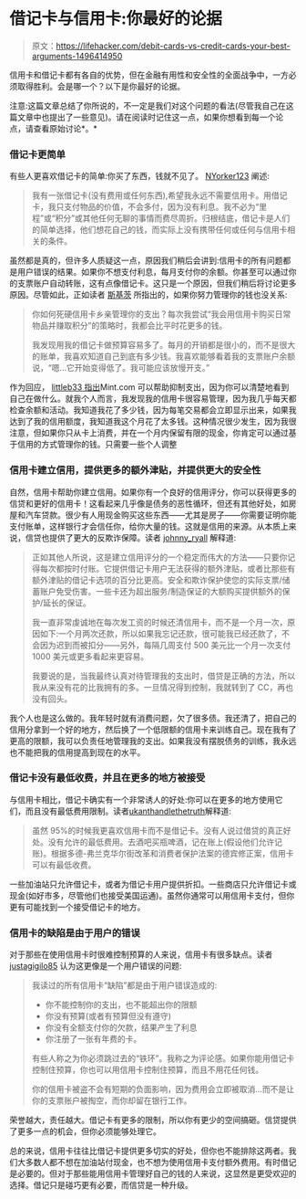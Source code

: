 # 借记卡与信用卡:你最好的论据

> 原文：<https://lifehacker.com/debit-cards-vs-credit-cards-your-best-arguments-1496414950>

信用卡和借记卡都有各自的优势，但在金融有用性和安全性的全面战争中，一方必须取得胜利。会是哪一个？以下是你最好的论据。



注意:这篇文章总结了你所说的，不一定是我们对这个问题的看法(尽管我自己在这篇文章中也提出了一些意见)。请在阅读时记住这一点，如果你想看到每一个论点，请查看原始讨论*。*

### 借记卡更简单

有些人更喜欢借记卡的简单:你买了东西，钱就不见了。 [NYorker123](http://nyorker123.kinja.com/) 阐述:

> 我有一张借记卡(没有费用或任何东西),希望我永远不需要信用卡。用借记卡，我只支付物品的价值，不会多付，因为没有利息。我不必为“里程”或“积分”或其他任何无聊的事情而费尽周折。归根结底，借记卡是人们的简单选择，他们想花自己的钱，而实际上没有携带任何或任何与信用卡相关的条件。

虽然都是真的，但许多人质疑这一点，原因我们稍后会讲到:信用卡的所有问题都是用户错误的结果。如果你不想支付利息，每月支付你的余额。你甚至可以通过你的支票账户自动转账，这有点像借记卡。这只是一个原因，但我们稍后将讨论更多原因。尽管如此，正如读者 [斯基茨](http://skitz.kinja.com/) 所指出的，如果你努力管理你的钱也没关系:

> 你如何死硬信用卡乡亲管理你的支出？每次我尝试“我会用信用卡购买日常物品并赚取积分”的策略时，我都会比平时花更多的钱。
> 
> 我发现用我的借记卡做预算容易多了。每月的开销都是很小的，而不是很大的账单，我喜欢知道自己到底有多少钱。我喜欢能够看着我的支票账户余额说，“嗯...它开始变得低了。我可能应该放慢开支。”

作为回应， [littleb33 指出](https://lifehacker.com/1493562812)Mint.com 可以帮助抑制支出，因为你可以清楚地看到自己在做什么。就我个人而言，我发现我的信用卡很容易管理，因为我几乎每天都检查余额和活动。我知道我花了多少钱，因为每笔交易都会立即显示出来，如果我达到了我的信用额度，我知道我这个月花了太多钱。这种情况很少发生，因为我很注意，但如果你只从卡上消费，并在一个月内保留有限的现金，你肯定可以通过基于信用的方式管理你的钱。只需要一些个人调整

### 信用卡建立信用，提供更多的额外津贴，并提供更大的安全性

自然，信用卡帮助你建立信用。如果你有一个良好的信用评分，你可以获得更多的信贷和更好的信用卡！这看起来几乎像是债务的恶性循环，但还有其他好处，如房屋和汽车贷款。很少有人用现金购买这些东西——尤其是房子——你需要证明你能支付账单，这样银行才会信任你，给你大量的钱。这就是信用的来源。从本质上来说，信贷也提供了更大的反欺诈保障。读者 [johnny_ryall](http://johnny_ryall.kinja.com/) 解释道:

> 正如其他人所说，这是建立信用评分的一个稳定而伟大的方法——只要你记得每次都按时付账。它提供借记卡用户无法获得的额外津贴，或者比那些有额外津贴的借记卡选项的百分比更高。安全和欺诈保护使您的实际支票/储蓄账户免受伤害。一些卡还为超出服务/制造保证的大额购买提供额外的保护/延长的保证。
> 
> 我一直非常虔诚地在每次发工资的时候还清信用卡，而不是一个月一次，原因如下:一个月两次还款，所以如果我忘记还款，很可能我已经还款了，不会因为迟到而被扣分——另外，每隔几周支付 500 美元比一个月一次支付 1000 美元或更多看起来更容易。
> 
> 我要说的是，当我最终认真对待管理我的支出时，借贷是正确的方法，所以我从来没有花的比我拥有的多。一旦情况得到控制，我就转到了 CC，再也没有回头。

我个人也是这么做的。我年轻时就有消费问题，欠了很多债。我还清了，把自己的信用分拿到一个好的地方，然后换了一个低限额的信用卡来训练自己。现在我有了更高的限额，我可以负责任地管理我的支出。如果我没有摆脱债务的训练，我永远也不能把我的信用提高到现在的水平。

### 借记卡没有最低收费，并且在更多的地方被接受

与信用卡相比，借记卡确实有一个非常诱人的好处:你可以在更多的地方使用它们，而且没有最低费用限制。读者[ukanthandlethetruth](http://ukanthandlethetruth.kinja.com/)解释道:

> 虽然 95%的时候我更喜欢信用卡而不是借记卡。没有人说过借贷的真正好处。没有允许的最低费用。去酒吧买瓶啤酒，记在账上(假设他们允许记账)。根据多德-弗兰克华尔街改革和消费者保护法案的德宾修正案，信用卡可以有最低收费。

一些加油站只允许借记卡，或者为借记卡用户提供折扣。一些商店只允许借记卡或现金(如好市多，尽管他们也接受美国运通)。虽然你通常可以用信用卡支付，但你更有可能找到一个接受借记卡的地方。

### 信用卡的缺陷是由于用户的错误

对于那些在使用信用卡时很难控制预算的人来说，信用卡有很多缺点。读者 [justagigilo85](http://justagigilo85.kinja.com/) 认为这更像是一个用户错误的问题:

> 我读过的所有信用卡“缺陷”都是由于用户错误造成的:
> 
> *   你不能控制你的支出，也不能超出你的限额
> *   你没有预算(或者有预算但没有遵守)
> *   你没有全额支付你的欠款，结果产生了利息
> *   你注册了一张有年费的卡。
> 
> 有些人称之为你必须跳过去的“铁环”。我称之为评论感。如果你能用借记卡控制住预算，你也可以用信用卡控制住预算，而且不用花任何钱。
> 
> 你的信用卡被盗不会有短期的负面影响，因为费用会立即被取消...而不是让你的支票账户被掏空，而你却留在银行工作。

荣誉越大，责任越大。借记卡有更多的限制，所以你有更少的空间搞砸。信贷提供了更多一点的机会，但你必须能够处理它。

总的来说，信用卡往往比借记卡提供更多切实的好处，但你也不能排除这两者。我们大多数人都不想在加油站付现金，也不想为使用信用卡支付额外费用。有时借记是必要的。但对于那些能用信用卡管理好自己的钱的人来说，这显然是更受欢迎的选择。借记只是碰巧更有必要，而信贷是一种升级。